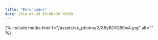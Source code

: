 ```yaml
---
title: "Фотография"
date: 2014-04-28 09:06:00 +0300
---
```



{% include media.html f="/assets/vk_photos/2/X8yRO1Q5EwA.jpg" alt="" %}

